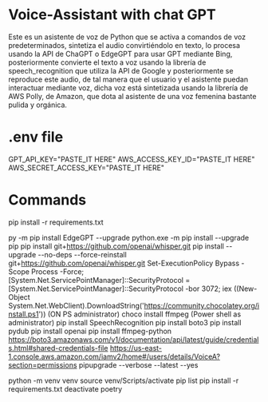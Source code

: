 # Voice-Assistant with chat GPT

Este es un asistente de voz de Python que se activa a comandos de voz predeterminados, sintetiza el audio convirtiéndolo en texto, lo procesa usando la API de ChaGPT o EdgeGPT para usar GPT mediante Bing, posteriormente convierte el texto a voz usando la librería de speech_recognition que utiliza la API de Google y posteriormente se reproduce este audio, de tal manera que el usuario y el asistente puedan interactuar mediante voz, dicha voz está sintetizada usando la librería de AWS Polly, de Amazon, que dota al asistente de una voz femenina bastante pulida y orgánica.

# .env file
GPT_API_KEY="PASTE_IT HERE"
AWS_ACCESS_KEY_ID="PASTE_IT HERE"
AWS_SECRET_ACCESS_KEY="PASTE_IT HERE"

# Commands
pip install -r requirements.txt

py -m pip install EdgeGPT --upgrade
python.exe -m pip install --upgrade pip
pip install git+https://github.com/openai/whisper.git 
pip install --upgrade --no-deps --force-reinstall git+https://github.com/openai/whisper.git
Set-ExecutionPolicy Bypass -Scope Process -Force; [System.Net.ServicePointManager]::SecurityProtocol = [System.Net.ServicePointManager]::SecurityProtocol -bor 3072; iex ((New-Object System.Net.WebClient).DownloadString('https://community.chocolatey.org/install.ps1'))    (ON PS administrator)
choco install ffmpeg (Power shell as administrator)
pip install SpeechRecognition
pip install boto3
pip install pydub
pip install openai
pip install ffmpeg-python
https://boto3.amazonaws.com/v1/documentation/api/latest/guide/credentials.html#shared-credentials-file
https://us-east-1.console.aws.amazon.com/iamv2/home#/users/details/VoiceA?section=permissions
pipupgrade --verbose --latest --yes


python -m venv venv
source venv/Scripts/activate
pip list
pip install -r requirements.txt 
deactivate
poetry